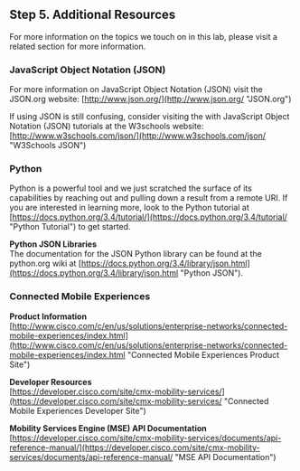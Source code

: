 ## Step 5. Additional Resources 

For more information on the topics we touch on in this lab, please visit a related section for more information.

### JavaScript Object Notation (JSON)

For more information on JavaScript Object Notation (JSON) visit the JSON.org website: [http://www.json.org/](http://www.json.org/ "JSON.org")  

If using JSON is still confusing, consider visiting the with JavaScript Object Notation (JSON) tutorials at the W3schools website: [http://www.w3schools.com/json/](http://www.w3schools.com/json/ "W3Schools JSON")  


### Python

Python is a powerful tool and we just scratched the surface of its capabilities by reaching out and pulling down a result from a remote URI.  If you are interested in learning more, look to the Python tutorial at [https://docs.python.org/3.4/tutorial/](https://docs.python.org/3.4/tutorial/ "Python Tutorial") to get started.

**Python JSON Libraries**<br/>
The documentation for the JSON Python library can be found at the python.org wiki at [https://docs.python.org/3.4/library/json.html](https://docs.python.org/3.4/library/json.html "Python JSON").

### Connected Mobile Experiences

**Product Information**<br/>
[http://www.cisco.com/c/en/us/solutions/enterprise-networks/connected-mobile-experiences/index.html](http://www.cisco.com/c/en/us/solutions/enterprise-networks/connected-mobile-experiences/index.html "Connected Mobile Experiences Product Site")

**Developer Resources**<br/>
[https://developer.cisco.com/site/cmx-mobility-services/](https://developer.cisco.com/site/cmx-mobility-services/ "Connected Mobile Experiences Developer Site")

**Mobility Services Engine (MSE) API Documentation**<br/>
[https://developer.cisco.com/site/cmx-mobility-services/documents/api-reference-manual/](https://developer.cisco.com/site/cmx-mobility-services/documents/api-reference-manual/ "MSE API Documentation")
<br/>
<br/>